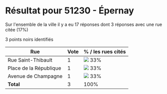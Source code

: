 # Résultat pour 51230 - Épernay

Sur l'ensemble de la ville il y a eu 17 réponses dont 3 réponses avec une rue citée (17%)

3 points noirs identifiés

| Rue | Vote | % / les rues cités|
|-----|------|-------------------|
| Rue Saint-Thibault | 1 | <img src="../../img/bar_33.gif" />&nbsp;33%|
| Place de la République | 1 | <img src="../../img/bar_33.gif" />&nbsp;33%|
| Avenue de Champagne | 1 | <img src="../../img/bar_33.gif" />&nbsp;33%|
| **Total** | 3 | 100%|
